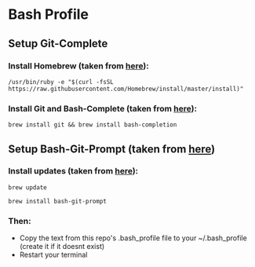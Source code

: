 # Bash Profile

## Setup Git-Complete
### Install Homebrew (taken from [here](https://brew.sh/)):
```/usr/bin/ruby -e "$(curl -fsSL https://raw.githubusercontent.com/Homebrew/install/master/install)"``` 

### Install Git and Bash-Complete (taken from [here](https://github.com/bobthecow/git-flow-completion/wiki/Install-Bash-git-completion)):
```brew install git && brew install bash-completion```

## Setup Bash-Git-Prompt (taken from [here](https://github.com/magicmonty/bash-git-prompt))
### Install updates (taken from [here](https://github.com/magicmonty/bash-git-prompt)):
```brew update```

```brew install bash-git-prompt```

### Then:
* Copy the text from this repo's .bash_profile file to your ~/.bash_profile (create it if it doesnt exist)
* Restart your terminal
